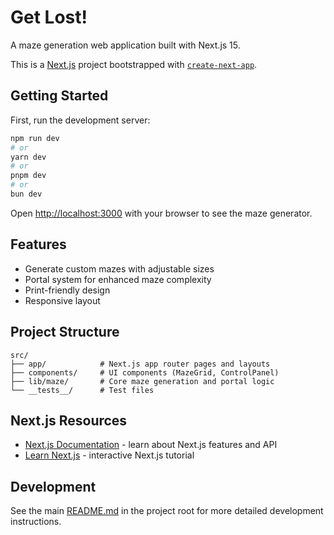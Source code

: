 # Get Lost!

A maze generation web application built with Next.js 15.

This is a [Next.js](https://nextjs.org) project bootstrapped with [`create-next-app`](https://nextjs.org/docs/app/api-reference/cli/create-next-app).

## Getting Started

First, run the development server:

```bash
npm run dev
# or
yarn dev
# or
pnpm dev
# or
bun dev
```

Open [http://localhost:3000](http://localhost:3000) with your browser to see the maze generator.

## Features

- Generate custom mazes with adjustable sizes
- Portal system for enhanced maze complexity
- Print-friendly design
- Responsive layout

## Project Structure

```
src/
├── app/            # Next.js app router pages and layouts
├── components/     # UI components (MazeGrid, ControlPanel)
├── lib/maze/       # Core maze generation and portal logic
└── __tests__/      # Test files
```

## Next.js Resources

- [Next.js Documentation](https://nextjs.org/docs) - learn about Next.js features and API
- [Learn Next.js](https://nextjs.org/learn) - interactive Next.js tutorial

## Development

See the main [README.md](../README.md) in the project root for more detailed development instructions.

